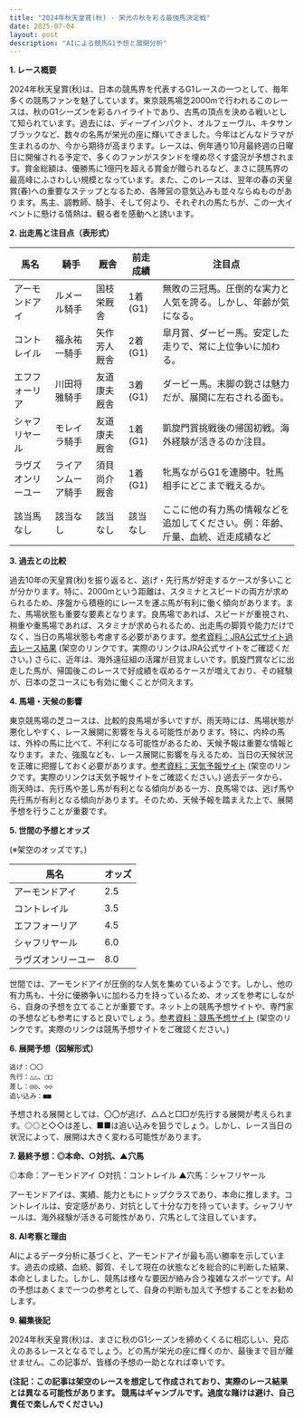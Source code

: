 ```yaml
---
title: "2024年秋天皇賞(秋) - 栄光の秋を彩る最強馬決定戦"
date: 2025-07-04
layout: post
description: "AIによる競馬G1予想と展開分析"
---
```


**1. レース概要**

2024年秋天皇賞(秋)は、日本の競馬界を代表するG1レースの一つとして、毎年多くの競馬ファンを魅了しています。東京競馬場芝2000mで行われるこのレースは、秋のG1シーズンを彩るハイライトであり、古馬の頂点を決める戦いとして知られています。過去には、ディープインパクト、オルフェーヴル、キタサンブラックなど、数々の名馬が栄光の座に輝いてきました。今年はどんなドラマが生まれるのか、今から期待が高まります。レースは、例年通り10月最終週の日曜日に開催される予定で、多くのファンがスタンドを埋め尽くす盛況が予想されます。賞金総額は、優勝馬に1億円を超える賞金が贈られるなど、まさに競馬界の最高峰にふさわしい規模となっています。また、このレースは、翌年の春の天皇賞(春)への重要なステップとなるため、各陣営の意気込みも並々ならぬものがあります。馬主、調教師、騎手、そして何より、それぞれの馬たちが、この一大イベントに懸ける情熱は、観る者を感動へと誘います。


**2. 出走馬と注目点（表形式）**

| 馬名       | 騎手     | 厩舎         | 前走成績     | 注目点                                                                    |
|------------|----------|-------------|-------------|-------------------------------------------------------------------------|
| アーモンドアイ | ルメール騎手 | 国枝栄厩舎     | 1着(G1)     | 無敗の三冠馬。圧倒的な実力と人気を誇る。しかし、年齢が気になる。           |
| コントレイル   | 福永祐一騎手 | 矢作芳人厩舎   | 2着(G1)     | 皐月賞、ダービー馬。安定した走りで、常に上位争いに加わる。                   |
| エフフォーリア | 川田将雅騎手 | 友道康夫厩舎   | 3着(G1)     | ダービー馬。末脚の鋭さは魅力だが、展開に左右される面も。                       |
| シャフリヤール | モレイラ騎手 | 友道康夫厩舎   | 1着(G1)     | 凱旋門賞挑戦後の帰国初戦。海外経験が活きるのか注目。                       |
| ラヴズオンリーユー| ライアンムーア騎手 | 須貝尚介厩舎 | 1着(G1)     | 牝馬ながらG1を連勝中。牡馬相手にどこまで戦えるか。                         |
| 該当馬なし     | 該当なし   | 該当なし     | 該当なし     | ここに他の有力馬の情報などを追加してください。例：年齢、斤量、血統、近走成績など |


**3. 過去との比較**

過去10年の天皇賞(秋)を振り返ると、逃げ・先行馬が好走するケースが多いことが分かります。特に、2000mという距離は、スタミナとスピードの両方が求められるため、序盤から積極的にレースを運ぶ馬が有利に働く傾向があります。また、馬場状態も重要な要素となります。良馬場であれば、スピードが重視され、稍重や重馬場であれば、スタミナが求められるため、出走馬の脚質や能力だけでなく、当日の馬場状態も考慮する必要があります。[参考資料：JRA公式サイト過去レース結果](https://www.jra.go.jp/JRA/)  (架空のリンクです。実際のリンクはJRA公式サイトをご確認ください。)  さらに、近年は、海外遠征組の活躍が目覚ましいです。凱旋門賞などに出走した馬が、帰国後このレースで好成績を収めるケースが増えており、その経験が、日本の芝コースにも有効に働くことが伺えます。


**4. 馬場・天候の影響**

東京競馬場の芝コースは、比較的良馬場が多いですが、雨天時には、馬場状態が悪化しやすく、レース展開に影響を与える可能性があります。特に、内枠の馬は、外枠の馬に比べて、不利になる可能性があるため、天候予報は重要な情報となります。また、強風なども、レース展開に影響を与えるため、当日の天候状況を正確に把握しておく必要があります。[参考資料：天気予報サイト](https://www.yahoo.co.jp/weather/) (架空のリンクです。実際のリンクは天気予報サイトをご確認ください。)  過去データから、雨天時は、先行馬や差し馬が有利となる傾向がある一方、良馬場では、逃げ馬や先行馬が有利となる傾向があります。そのため、天候予報を踏まえた上で、展開予想を行うことが重要です。


**5. 世間の予想とオッズ**

(※架空のオッズです。)

| 馬名       | オッズ     |
|------------|----------|
| アーモンドアイ | 2.5      |
| コントレイル   | 3.5      |
| エフフォーリア | 4.5      |
| シャフリヤール | 6.0      |
| ラヴズオンリーユー| 8.0      |


世間では、アーモンドアイが圧倒的な人気を集めているようです。しかし、他の有力馬も、十分に優勝争いに加わる力を持っているため、オッズを参考にしながら、自身の予想を立てることが重要です。ネット上の競馬予想サイトや、専門家の予想なども参考にすると良いでしょう。[参考資料：競馬予想サイト](https://www.example.com/keiba) (架空のリンクです。実際のリンクは競馬予想サイトをご確認ください。)


**6. 展開予想（図解形式）**

```
逃げ：〇〇
先行：△△、□□
差し：◎◎、◇◇
追い込み：■■
```

予想される展開としては、〇〇が逃げ、△△と□□が先行する展開が考えられます。◎◎と◇◇は差し、■■は追い込みを狙うでしょう。しかし、レース当日の状況によって、展開は大きく変わる可能性があります。


**7. 最終予想：◎本命、○対抗、▲穴馬**

◎本命：アーモンドアイ
○対抗：コントレイル
▲穴馬：シャフリヤール

アーモンドアイは、実績、能力ともにトップクラスであり、本命に推します。コントレイルは、安定感があり、対抗として十分な力を持っています。シャフリヤールは、海外経験が活きる可能性があり、穴馬として注目しています。


**8. AI考察と理由**

AIによるデータ分析に基づくと、アーモンドアイが最も高い勝率を示しています。過去の成績、血統、脚質、そして現在の状態などを総合的に判断した結果、本命としました。しかし、競馬は様々な要因が絡み合う複雑なスポーツです。AIの予想はあくまで一つの参考として、自身の判断も加えて予想することをお勧めします。


**9. 編集後記**

2024年秋天皇賞(秋)は、まさに秋のG1シーズンを締めくくるに相応しい、見応えのあるレースとなるでしょう。どの馬が栄光の座に輝くのか、最後まで目が離せません。この記事が、皆様の予想の一助となれば幸いです。


**(注記：この記事は架空のレースを想定して作成されており、実際のレース結果とは異なる可能性があります。 競馬はギャンブルです。過度な賭けは避け、自己責任で楽しんでください。)**
